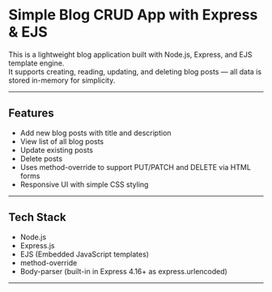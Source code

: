 # Simple Blog CRUD App with Express & EJS

This is a lightweight blog application built with Node.js, Express, and EJS template engine.  
It supports creating, reading, updating, and deleting blog posts — all data is stored in-memory for simplicity.

---

## Features

- Add new blog posts with title and description  
- View list of all blog posts  
- Update existing posts  
- Delete posts  
- Uses method-override to support PUT/PATCH and DELETE via HTML forms  
- Responsive UI with simple CSS styling  

---

## Tech Stack

- Node.js  
- Express.js  
- EJS (Embedded JavaScript templates)  
- method-override  
- Body-parser (built-in in Express 4.16+ as express.urlencoded)  

---

 
